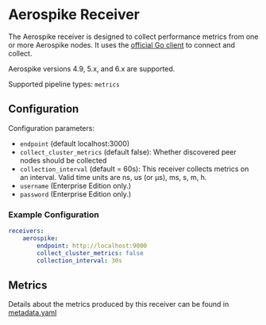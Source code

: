 # Aerospike Receiver

The Aerospike receiver is designed to collect performance metrics from one or
more Aerospike nodes. It uses the
[official Go client](https://github.com/aerospike/aerospike-client-go/tree/v5/)
to connect and collect.

Aerospike versions 4.9, 5.x, and 6.x are supported.

Supported pipeline types: `metrics`

## Configuration

Configuration parameters:

- `endpoint` (default localhost:3000)
- `collect_cluster_metrics` (default false): Whether discovered peer nodes should be collected
- `collection_interval` (default = 60s): This receiver collects metrics on an interval. Valid time units are ns, us (or µs), ms, s, m, h.
- `username` (Enterprise Edition only.)
- `password` (Enterprise Edition only.)

### Example Configuration

```yaml
receivers:
    aerospike:
        endpoint: http://localhost:9000
        collect_cluster_metrics: false
        collection_interval: 30s
```

## Metrics

Details about the metrics produced by this receiver can be found in [metadata.yaml](./metadata.yaml)
